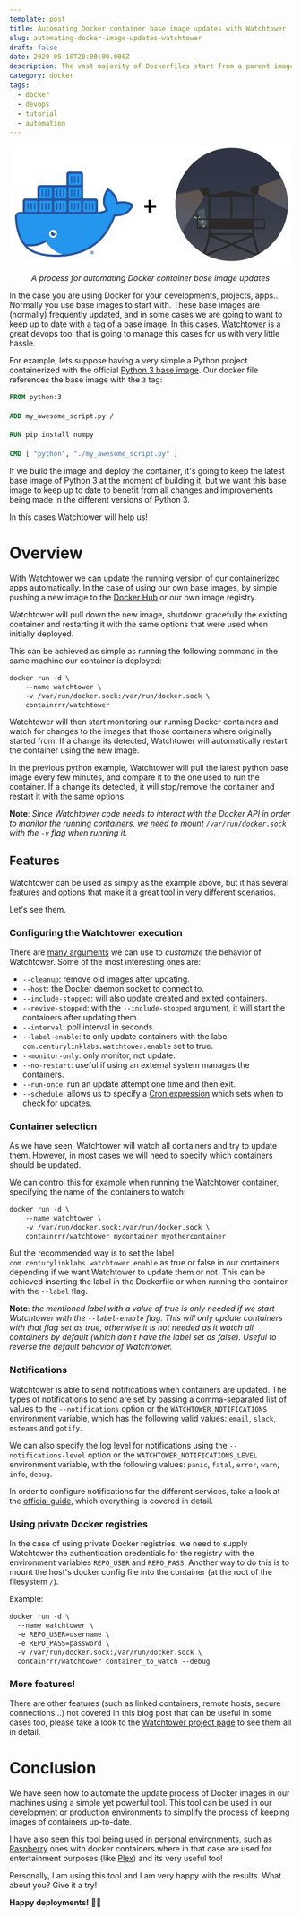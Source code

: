 ```yaml
---
template: post
title: Automating Docker container base image updates with Watchtower
slug: automating-docker-image-updates-watchtower
draft: false
date: 2020-05-10T20:00:00.000Z
description: The vast majority of Dockerfiles start from a parent image (a base image), which are part of our docker containers, the base from where our projects are built. These base images (normally) are being updated frequently, and we need to follow the updates to not keep our project outdated. Watchtower help us with this frequent updates, managing them seamlessly for our projects.
category: docker
tags:
  - docker
  - devops
  - tutorial
  - automation
---
```

![Cover image](./images/automating-docker-image-updates-watchtower/watchtower-docker.png)
<div align="center"><em>A process for automating Docker container base image updates</em></div>

In the case you are using Docker for your developments, projects, apps... Normally you use base images to start with. These base images are (normally) frequently updated, and in some cases we are going to want to keep up to date with a tag of a base image. In this cases, [Watchtower](https://github.com/containrrr/watchtower) is a great devops tool that is going to manage this cases for us with very little hassle.

For example, lets suppose having a very simple a Python project containerized with the official [Python 3 base image](https://hub.docker.com/_/python).
Our docker file references the base image with the `3` tag:

```Dockerfile
FROM python:3

ADD my_awesome_script.py /

RUN pip install numpy

CMD [ "python", "./my_awesome_script.py" ]
```

If we build the image and deploy the container, it's going to keep the latest base image of Python 3 at the moment of building it, but we want this base image to keep up to date to benefit from all changes and improvements being made in the different versions of Python 3.

In this cases Watchtower will help us!

# Overview

With [Watchtower](https://containrrr.github.io/watchtower/) we can update the running version of our containerized apps automatically. In the case of using our own base images, by simple pushing a new image to the [Docker Hub](https://hub.docker.com/) or our own image registry.

Watchtower will pull down the new image, shutdown gracefully the existing container and restarting it with the same options that were used when initially deployed.

This can be achieved as simple as running the following command in the same machine our container is deployed:

```shell
docker run -d \
    --name watchtower \
    -v /var/run/docker.sock:/var/run/docker.sock \
    containrrr/watchtower
```

Watchtower will then start monitoring our running Docker containers and watch for changes to the images that those containers where originally started from. If a change its detected, Watchtower will automatically restart the container using the new image.

In the previous python example, Watchtower will pull the latest python base image every few minutes, and compare it to the one used to run the container. If a change its detected, it will stop/remove the container and restart it with the same options.

**Note**: *Since Watchtower code needs to interact with the Docker API in order to monitor the running containers, we need to mount `/var/run/docker.sock` with the `-v` flag when running it.*

## Features

Watchtower can be used as simply as the example above, but it has several features and options that make it a great tool in very different scenarios.

Let's see them.

### Configuring the Watchtower execution

There are [many arguments](https://containrrr.github.io/watchtower/arguments/) we can use to *customize* the behavior of Watchtower.
Some of the most interesting ones are:

- `--cleanup`: remove old images after updating.
- `--host`: the Docker daemon socket to connect to.
- `--include-stopped`: will also update created and exited containers.
- `--revive-stopped`: with the `--include-stopped` argument, it will start the containers after updating them.
- `--interval`: poll interval in seconds.
- `--label-enable`: to only update containers with the label `com.centurylinklabs.watchtower.enable` set to true.
- `--monitor-only`: only monitor, not update.
- `--no-restart`: useful if using an external system manages the containers.
- `--run-once`: run an update attempt one time and then exit.
- `--schedule`: allows us to specify a [Cron expression](https://crontab.guru/) which sets when to check for updates.

### Container selection

As we have seen, Watchtower will watch all containers and try to update them. However, in most cases we will need to specify which containers should be updated.

We can control this for example when running the Watchtower container, specifying the name of the containers to watch:
```shell
docker run -d \
    --name watchtower \
    -v /var/run/docker.sock:/var/run/docker.sock \
    containrrr/watchtower mycontainer myothercontainer
```

But the recommended way is to set the label `com.centurylinklabs.watchtower.enable` as true or false in our containers depending if we want Watchtower to update them or not. This can be achieved inserting the label in the Dockerfile or when running the container with the `--label` flag.

**Note**: *the mentioned label with a value of true is only needed if we start Watchtower with the `--label-enable` flag. This will only update containers with that flag set as true, otherwise it is not needed as it watch all containers by default (which don't have the label set as false). Useful to reverse the default behavior of Watchtower.*

### Notifications

Watchtower is able to send notifications when containers are updated. The types of notifications to send are set by passing a comma-separated list of values to the `--notifications` option or the `WATCHTOWER_NOTIFICATIONS` environment variable, which has the following valid values: `email`, `slack`, `msteams` and `gotify`.

We can also specify the log level for notifications using the `--notifications-level` option or the `WATCHTOWER_NOTIFICATIONS_LEVEL` environment variable, with the following values: `panic`, `fatal`, `error`, `warn`, `info`, `debug`.

In order to configure notifications for the different services, take a look at the [official guide](https://containrrr.github.io/watchtower/notifications/), which everything is covered in detail.

### Using private Docker registries

In the case of using private Docker registries, we need to supply Watchtower the authentication credentials for the registry with the environment variables `REPO_USER` and `REPO_PASS`. Another way to do this is to mount the host's docker config file into the container (at the root of the filesystem `/`).

Example:
```shell
docker run -d \
  --name watchtower \
  -e REPO_USER=username \
  -e REPO_PASS=password \
  -v /var/run/docker.sock:/var/run/docker.sock \
  containrrr/watchtower container_to_watch --debug
```

### More features!

There are other features (such as linked containers, remote hosts, secure connections...) not covered in this blog post that can be useful in some cases too, please take a look to the [Watchtower project page](https://containrrr.github.io/watchtower) to see them all in detail.

# Conclusion

We have seen how to automate the update process of Docker images in our machines using a simple yet powerful tool.
This tool can be used in our development or production environments to simplify the process of keeping images of containers up-to-date.

I have also seen this tool being used in personal environments, such as [Raspberry](https://www.raspberrypi.org/) ones with docker containers where in that case are used for entertainment purposes (like [Plex](https://www.plex.tv/)) and its very useful too!

Personally, I am using this tool and I am very happy with the results. What about you? Give it a try!


**Happy deployments!** 🎉🎉
